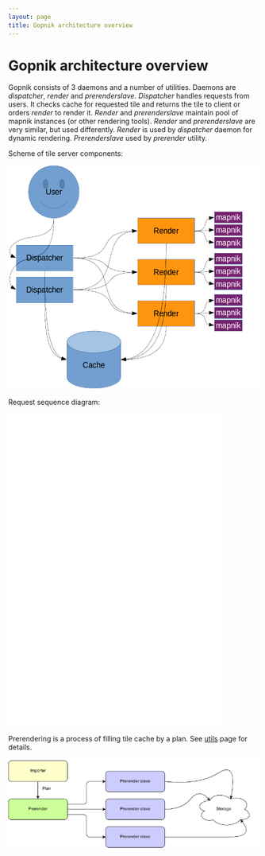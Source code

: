 ```yaml
---
layout: page
title: Gopnik architecture overview
---
```


# Gopnik architecture overview

Gopnik consists of 3 daemons and a number of utilities.
Daemons are _dispatcher_, _render_ and _prerenderslave_.
_Dispatcher_ handles requests from users. It checks cache for requested tile and
returns the tile to client or orders _render_ to render it.
_Render_ and _prerenderslave_ maintain pool
of mapnik instances (or other rendering tools). _Render_ and _prerenderslave_ are very
similar, but used differently. _Render_ is used by _dispatcher_ daemon
for dynamic rendering. _Prerenderslave_ used by _prerender_ utility.

Scheme of tile server components:

<img src="img/render.png" alt="Render components" />

Request sequence diagram:

<img src="img/diag.png" alt="Sequence diagram" />

Prerendering is a process of filling tile cache by a plan.
See [utils](utils.html) page for details.

<img src="img/prerender.png" alt="Prerender components" />
